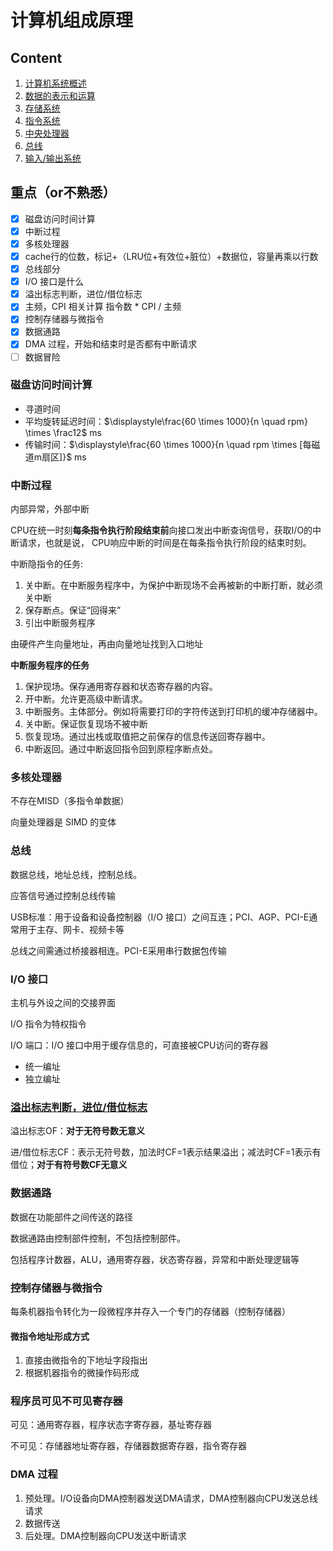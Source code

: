 # 计算机组成原理

## Content

1. [计算机系统概述](chap1.md)
2. [数据的表示和运算](chap2.md)
3. [存储系统](chap3.md)
4. [指令系统](chap4.md)
5. [中央处理器](chap5.md)
6. [总线](chap6.md)
7. [输入/输出系统](chap7.md)

## 重点（or不熟悉）

- [x] 磁盘访问时间计算
- [x] 中断过程
- [x] 多核处理器
- [x] cache行的位数，标记+（LRU位+有效位+脏位）+数据位，容量再乘以行数
- [x] 总线部分
- [x] I/O 接口是什么
- [x] 溢出标志判断，进位/借位标志
- [x] 主频，CPI 相关计算  指令数 * CPI / 主频
- [x] 控制存储器与微指令
- [x] 数据通路
- [x] DMA 过程，开始和结束时是否都有中断请求
- [ ] 数据冒险

### 磁盘访问时间计算

- 寻道时间
- 平均旋转延迟时间：$\displaystyle\frac{60 \times 1000}{n \quad rpm} \times \frac12$ ms
- 传输时间：$\displaystyle\frac{60 \times 1000}{n \quad rpm \times [每磁道m扇区]}$ ms

### 中断过程

内部异常，外部中断

CPU在统一时刻**每条指令执行阶段结束前**向接口发出中断查询信号，获取I/O的中断请求，也就是说， CPU响应中断的时间是在每条指令执行阶段的结束时刻。

中断隐指令的任务:

1. 关中断。在中断服务程序中，为保护中断现场不会再被新的中断打断，就必须关中断
2. 保存断点。保证“回得来”
3. 引出中断服务程序

由硬件产生向量地址，再由向量地址找到入口地址

**中断服务程序的任务**

1. 保护现场。保存通用寄存器和状态寄存器的内容。
2. 开中断。允许更高级中断请求。
3. 中断服务。主体部分。例如将需要打印的字符传送到打印机的缓冲存储器中。
4. 关中断。保证恢复现场不被中断
5. 恢复现场。通过出栈或取值把之前保存的信息传送回寄存器中。
6. 中断返回。通过中断返回指令回到原程序断点处。

### 多核处理器

不存在MISD（多指令单数据）

向量处理器是 SIMD 的变体

### 总线

数据总线，地址总线，控制总线。

应答信号通过控制总线传输

USB标准：用于设备和设备控制器（I/O 接口）之间互连；PCI、AGP、PCI-E通常用于主存、网卡、视频卡等

总线之间需通过桥接器相连。PCI-E采用串行数据包传输

### I/O 接口

主机与外设之间的交接界面

I/O 指令为特权指令

I/O 端口：I/O 接口中用于缓存信息的，可直接被CPU访问的寄存器

- 统一编址
- 独立编址

### [溢出标志判断，进位/借位标志](chap2.md#溢出判别方法)

溢出标志OF：**对于无符号数无意义**

进/借位标志CF：表示无符号数，加法时CF=1表示结果溢出；减法时CF=1表示有借位；**对于有符号数CF无意义**

### 数据通路

数据在功能部件之间传送的路径

数据通路由控制部件控制，不包括控制部件。

包括程序计数器，ALU，通用寄存器，状态寄存器，异常和中断处理逻辑等

### 控制存储器与微指令

每条机器指令转化为一段微程序并存入一个专门的存储器（控制存储器）

#### 微指令地址形成方式

1. 直接由微指令的下地址字段指出
2. 根据机器指令的微操作码形成

### 程序员可见不可见寄存器

可见：通用寄存器，程序状态字寄存器，基址寄存器

不可见：存储器地址寄存器，存储器数据寄存器，指令寄存器

### DMA 过程

1. 预处理。I/O设备向DMA控制器发送DMA请求，DMA控制器向CPU发送总线请求
2. 数据传送
3. 后处理。DMA控制器向CPU发送中断请求
